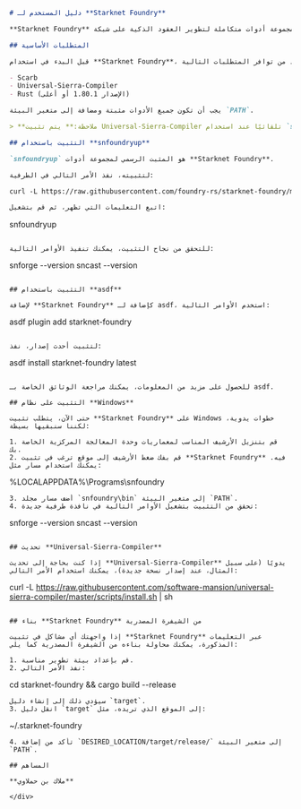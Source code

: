 ```markdown
# دليل المستخدم لـ **Starknet Foundry**

**Starknet Foundry** هي مجموعة أدوات متكاملة لتطوير العقود الذكية على شبكة Starknet، تهدف إلى تسهيل عملية بناء واختبار ونشر هذه العقود.

## المتطلبات الأساسية

قبل البدء في استخدام **Starknet Foundry**، تأكد من توافر المتطلبات التالية:

- Scarb
- Universal-Sierra-Compiler
- Rust (الإصدار 1.80.1 أو أعلى)

يجب أن تكون جميع الأدوات مثبتة ومضافة إلى متغير البيئة `PATH`.

> **ملاحظة:** يتم تثبيت Universal-Sierra-Compiler تلقائيًا عند استخدام `snfoundryup` أو `asdf`. يمكنك أيضًا إنشاء متغير البيئة `UNIVERSAL_SIERRA_COMPILER` لجعلها متاحة لـ `snforge`.

## التثبيت باستخدام **snfoundryup**

`snfoundryup` هو المثبت الرسمي لمجموعة أدوات **Starknet Foundry**.

لتثبيته، نفذ الأمر التالي في الطرفية:

curl -L https://raw.githubusercontent.com/foundry-rs/starknet-foundry/master/scripts/install.sh | sh

اتبع التعليمات التي تظهر، ثم قم بتشغيل:
```

snfoundryup

```

للتحقق من نجاح التثبيت، يمكنك تنفيذ الأوامر التالية:

```

snforge --version
sncast --version

```

## التثبيت باستخدام **asdf**

لإضافة **Starknet Foundry** كإضافة لـ asdf، استخدم الأوامر التالية:

```

asdf plugin add starknet-foundry

```

لتثبيت أحدث إصدار، نفذ:

```

asdf install starknet-foundry latest

```

للحصول على مزيد من المعلومات، يمكنك مراجعة الوثائق الخاصة بـ asdf.

## التثبيت على نظام **Windows**

حتى الآن، يتطلب تثبيت **Starknet Foundry** على Windows خطوات يدوية، لكننا سنبقيها بسيطة:

1. قم بتنزيل الأرشيف المناسب لمعماريات وحدة المعالجة المركزية الخاصة بك.
2. قم بفك ضغط الأرشيف إلى موقع ترغب في تثبيت **Starknet Foundry** فيه. يمكنك استخدام مسار مثل:
```

%LOCALAPPDATA%\Programs\snfoundry

```
3. أضف مسار مجلد `snfoundry\bin` إلى متغير البيئة `PATH`.
4. تحقق من التثبيت بتشغيل الأوامر التالية في نافذة طرفية جديدة:
```

snforge --version
sncast --version

```

## تحديث **Universal-Sierra-Compiler**

إذا كنت بحاجة إلى تحديث **Universal-Sierra-Compiler** يدويًا (على سبيل المثال، عند إصدار نسخة جديدة)، يمكنك استخدام الأمر التالي:

```

curl -L https://raw.githubusercontent.com/software-mansion/universal-sierra-compiler/master/scripts/install.sh | sh

```

## بناء **Starknet Foundry** من الشيفرة المصدرية

إذا واجهتك أي مشاكل في تثبيت **Starknet Foundry** عبر التعليمات المذكورة، يمكنك محاولة بناءه من الشيفرة المصدرية كما يلي:

1. قم بإعداد بيئة تطوير مناسبة.
2. نفذ الأمر التالي:
```

cd starknet-foundry && cargo build --release

```
سيؤدي ذلك إلى إنشاء دليل `target`.
3. انقل دليل `target` إلى الموقع الذي تريده، مثل:
```

~/.starknet-foundry

```
4. تأكد من إضافة `DESIRED_LOCATION/target/release/` إلى متغير البيئة `PATH`.

## المساهم

**ملاك بن حملاوي**

</div>
```
